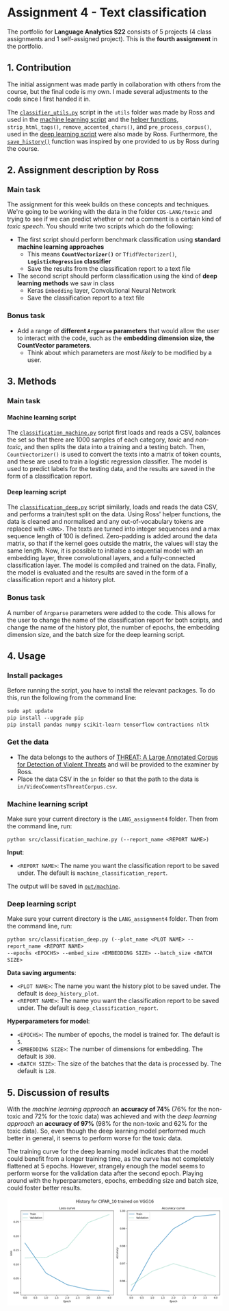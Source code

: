 # Assignment 4 - Text classification
The portfolio for __Language Analytics S22__ consists of 5 projects (4 class assignments and 1 self-assigned project). This is the __fourth assignment__ in the portfolio. 

## 1. Contribution
The initial assignment was made partly in collaboration with others from the course, but the final code is my own. I made several adjustments to the code since I first handed it in.

The [`classifier_utils.py`](https://github.com/agnesbn/LANG_assignment4/blob/main/utils/classifier_utils.py) script in the `utils` folder was made by Ross and used in the [machine learning script](https://github.com/agnesbn/LANG_assignment4/blob/5a222ed9800f66f328997483b57f09ab5d8c17f5/src/classification_machine.py#L13) and the [helper functions](https://github.com/agnesbn/LANG_assignment4/blob/17829f980283aa4cc606ae9ff04e47069a480122/src/classification_deep.py#L119), `strip_html_tags()`, `remove_accented_chars()`, and `pre_process_corpus()`, used in the [deep learning script](https://github.com/agnesbn/LANG_assignment4/blob/main/src/classification_deep.py) were also made by Ross. Furthermore, the [`save_history()`](https://github.com/agnesbn/LANG_assignment4/blob/e7665a2f5aebc731ec1c387a72eb6ddaf1469cc1/src/classification_deep.py#L94) function was inspired by one provided to us by Ross during the course.

## 2. Assignment description by Ross
### Main task
The assignment for this week builds on these concepts and techniques. We're going to be working with the data in the folder ```CDS-LANG/toxic``` and trying to see if we can predict whether or not a comment is a certain kind of *toxic speech*. You should write two scripts which do the following:

- The first script should perform benchmark classification using __standard machine learning approaches__
  - This means __```CountVectorizer()```__ or ```TfidfVectorizer()```, __```LogisticRegression``` classifier__
  - Save the results from the classification report to a text file
- The second script should perform classification using the kind of __deep learning methods__ we saw in class
  - Keras ```Embedding``` layer, Convolutional Neural Network
  - Save the classification report to a text file 

### Bonus task
- Add a range of __different ```Argparse``` parameters__ that would allow the user to interact with the code, such as the __embedding dimension size, the CountVector parameters__.
  - Think about which parameters are most *likely* to be modified by a user.

## 3. Methods
### Main task
#### Machine learning script
The [`classification_machine.py`](https://github.com/agnesbn/LANG_assignment4/blob/main/src/classification_machine.py) script first loads and reads a CSV, balances the set so that there are 1000 samples of each category, _toxic_ and _non-toxic_, and then splits the data into a training and a testing batch. Then, `CountVectorizer()` is used to convert the texts into a matrix of token counts, and these are used to train a logistic regression classifier. The model is used to predict labels for the testing data, and the results are saved in the form of a classification report.

#### Deep learning script
The [`classification_deep.py`](https://github.com/agnesbn/LANG_assignment4/blob/main/src/classification_deep.py) script similarly, loads and reads the data CSV, and performs a train/test split on the data. Using Ross' helper functions, the data is cleaned and normalised and any out-of-vocabulary tokens are replaced with `<UNK>`. The texts are turned into integer sequences and a max sequence length of 100 is defined. Zero-padding is added around the data matrix, so that if the kernel goes outside the matrix, the values will stay the same length. Now, it is possible to initialse a sequential model with an embedding layer, three convolutional layers, and a fully-connected classification layer. The model is compiled and trained on the data. Finally, the model is evaluated and the results are saved in the form of a classification report and a history plot.

### Bonus task
A number of `Argparse` parameters were added to the code. This allows for the user to change the name of the classification report for both scripts, and change the name of the history plot, the number of epochs, the embedding dimension size, and the batch size for the deep learning script. 

## 4. Usage
### Install packages
Before running the script, you have to install the relevant packages. To do this, run the following from the command line:
```
sudo apt update
pip install --upgrade pip
pip install pandas numpy scikit-learn tensorflow contractions nltk
```

### Get the data
- The data belongs to the authors of [THREAT: A Large Annotated Corpus for Detection of Violent Threats](https://www.simula.no/sites/default/files/publications/files/cbmi2019_youtube_threat_corpus.pdf) and will be provided to the examiner by Ross.
- Place the data CSV in the `in` folder so that the path to the data is `in/VideoCommentsThreatCorpus.csv`.

### Machine learning script
Make sure your current directory is the `LANG_assignment4` folder. Then from the command line, run:
```
python src/classification_machine.py (--report_name <REPORT NAME>)
```
__Input__:
- `<REPORT NAME>`: The name you want the classification report to be saved under. The default is `machine_classification_report`.

The output will be saved in [`out/machine`](https://github.com/agnesbn/LANG_assignment4/tree/main/out/machine).


### Deep learning script
Make sure your current directory is the `LANG_assignment4` folder. Then from the command line, run:
```
python src/classification_deep.py (--plot_name <PLOT NAME> --report_name <REPORT NAME> 
--epochs <EPOCHS> --embed_size <EMBEDDING SIZE> --batch_size <BATCH SIZE>
```
__Data saving arguments__:
- `<PLOT NAME>`: The name you want the history plot to be saved under. The default is `deep_history_plot`.
- `<REPORT NAME>`: The name you want the classification report to be saved under. The default is `deep_classification_report`.

__Hyperparameters for model__:
- `<EPOCHS>`: The number of epochs, the model is trained for. The default is `5`.
- `<EMBEDDING SIZE>`: The number of dimensions for embedding. The default is `300`.
- `<BATCH SIZE>`: The size of the batches that the data is processed by. The default is `128`.

## 5. Discussion of results
With the _machine learning approach_ an __accuracy of 74%__ (76% for the non-toxic and 72% for the toxic data) was achieved and with the _deep learning approach_ an __accuracy of 97%__ (98% for the non-toxic and 62% for the toxic data). So, even though the deep learning model performed much better in general, it seems to perform worse for the toxic data. 

The training curve for the deep learning model indicates that the model could benefit from a longer training time, as the curve has not completely flattened at 5 epochs. However, strangely enough the model seems to perform worse for the validation data after the second epoch. Playing around with the hyperparameters, epochs, embedding size and batch size, could foster better results.

![](out/deep/deep_history_plot.png)
